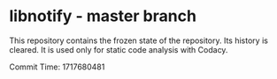 # libnotify - master branch

This repository contains the frozen state of the repository.
Its history is cleared. It is used only for static code
analysis with Codacy.

Commit Time: 1717680481